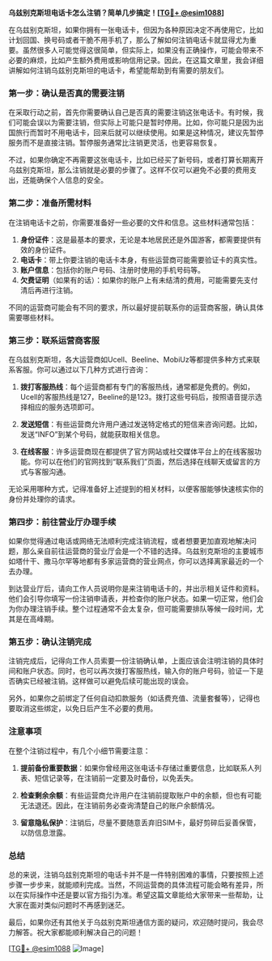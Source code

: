 **乌兹别克斯坦电话卡怎么注销？简单几步搞定！[[TG💪+ @esim1088](https://t.me/s/esim1088)]**

在乌兹别克斯坦，如果你拥有一张电话卡，但因为各种原因决定不再使用它，比如计划回国、换号码或者干脆不用手机了，那么了解如何注销电话卡就显得尤为重要。虽然很多人可能觉得这很简单，但实际上，如果没有正确操作，可能会带来不必要的麻烦，比如产生额外费用或影响信用记录。因此，在这篇文章里，我会详细讲解如何注销乌兹别克斯坦的电话卡，希望能帮助到有需要的朋友们。

### 第一步：确认是否真的需要注销

在采取行动之前，首先你需要确认自己是否真的需要注销这张电话卡。有时候，我们可能会误以为需要注销，但实际上可能只是暂时停用。比如，你可能只是因为出国旅行而暂时不用电话卡，回来后就可以继续使用。如果是这种情况，建议先暂停服务而不是直接注销。暂停服务通常比注销更灵活，也更容易恢复。

不过，如果你确定不再需要这张电话卡，比如已经买了新号码，或者打算长期离开乌兹别克斯坦，那么注销就是必要的步骤了。这样不仅可以避免不必要的费用支出，还能确保个人信息的安全。

### 第二步：准备所需材料

在注销电话卡之前，你需要准备好一些必要的文件和信息。这些材料通常包括：

1. **身份证件**：这是最基本的要求，无论是本地居民还是外国游客，都需要提供有效的身份证件。
2. **电话卡**：带上你要注销的电话卡本身，有些运营商可能需要验证卡的真实性。
3. **账户信息**：包括你的账户号码、注册时使用的手机号码等。
4. **欠费证明**（如果有的话）：如果你的账户上有未结清的费用，可能需要先支付清后再进行注销。

不同的运营商可能会有不同的要求，所以最好提前联系你的运营商客服，确认具体需要哪些材料。

### 第三步：联系运营商客服

在乌兹别克斯坦，各大运营商如Ucell、Beeline、MobiUz等都提供多种方式来联系客服。你可以通过以下几种方式进行咨询：

1. **拨打客服热线**：每个运营商都有专门的客服热线，通常都是免费的。例如，Ucell的客服热线是127，Beeline的是123。拨打这些号码后，按照语音提示选择相应的服务选项即可。
   
2. **发送短信**：有些运营商允许用户通过发送特定格式的短信来咨询问题。比如，发送“INFO”到某个号码，就能获取相关信息。

3. **在线客服**：许多运营商现在都提供了官方网站或社交媒体平台上的在线客服功能。你可以在他们的官网找到“联系我们”页面，然后选择在线聊天或留言的方式与客服沟通。

无论采用哪种方式，记得准备好上述提到的相关材料，以便客服能够快速核实你的身份并处理你的请求。

### 第四步：前往营业厅办理手续

如果你觉得通过电话或网络无法顺利完成注销流程，或者想要更加直观地解决问题，那么亲自前往运营商的营业厅会是一个不错的选择。乌兹别克斯坦的主要城市如塔什干、撒马尔罕等地都有多家运营商的营业网点，你可以选择离家最近的一个去办理。

到达营业厅后，请向工作人员说明你是来注销电话卡的，并出示相关证件和资料。他们会引导你填写一份注销申请表，并检查你的账户状态。如果一切正常，他们会为你办理注销手续。整个过程通常不会太复杂，但可能需要排队等候一段时间，尤其是在高峰期。

### 第五步：确认注销完成

注销完成后，记得向工作人员索要一份注销确认单，上面应该会注明注销的具体时间和账户状态。同时，也可以再次拨打客服热线，输入你的账户号码，验证一下是否确实已经被注销。这样做可以避免后续可能出现的误会。

另外，如果你之前绑定了任何自动扣款服务（如话费充值、流量套餐等），记得也要取消这些绑定，以免日后产生不必要的费用。

### 注意事项

在整个注销过程中，有几个小细节需要注意：

1. **提前备份重要数据**：如果你曾经用这张电话卡存储过重要信息，比如联系人列表、短信记录等，在注销前一定要及时备份，以免丢失。
   
2. **检查剩余余额**：有些运营商允许用户在注销前提取账户中的余额，但也有可能无法退还。因此，在注销前务必查询清楚自己的账户余额情况。

3. **留意隐私保护**：注销后，尽量不要随意丢弃旧SIM卡，最好剪碎后妥善保管，以防信息泄露。

### 总结

总的来说，注销乌兹别克斯坦的电话卡并不是一件特别困难的事情，只要按照上述步骤一步步来，就能顺利完成。当然，不同运营商的具体流程可能会略有差异，所以在实际操作中还是要以官方指引为准。希望这篇文章能给大家带来一些帮助，让大家在面对类似问题时不再感到迷茫。

最后，如果你还有其他关于乌兹别克斯坦通信方面的疑问，欢迎随时提问，我会尽力解答。祝大家都能顺利解决自己的问题！

[[TG💪+ @esim1088](https://t.me/s/esim1088) ![Image](https://i.postimg.cc/4NQfJmqS/Snipaste-2025-05-13-00-14-12.png)]